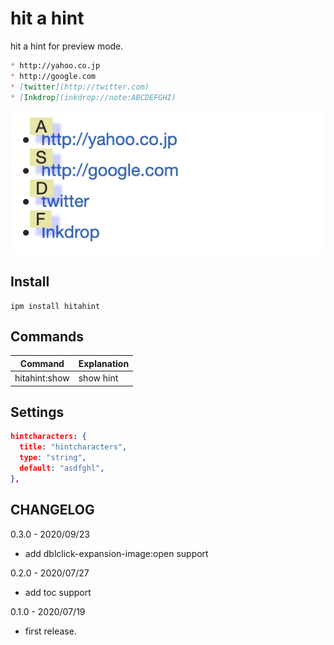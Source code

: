 # hit a hint

hit a hint for preview mode.


```md
* http://yahoo.co.jp
* http://google.com
* [twitter](http://twitter.com)
* [Inkdrop](inkdrop://note:ABCDEFGHI)
```

![Screenshot](https://raw.githubusercontent.com/basyura/inkdrop-hitahint/master/images/preview.png)

## Install

```
ipm install hitahint
```

## Commands

| Command       | Explanation |
| ------------- | ----------- |
| hitahint:show | show hint   |

## Settings

```json
hintcharacters: {
  title: "hintcharacters",
  type: "string",
  default: "asdfghl",
},
```

## CHANGELOG

0.3.0 - 2020/09/23

* add dblclick-expansion-image:open support

0.2.0 - 2020/07/27

* add toc support

0.1.0 - 2020/07/19

* first release.
